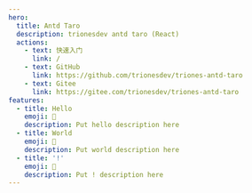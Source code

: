 ```yaml
---
hero:
  title: Antd Taro
  description: trionesdev antd taro (React)
  actions:
    - text: 快速入门
      link: /
    - text: GitHub
      link: https://github.com/trionesdev/triones-antd-taro
    - text: Gitee
      link: https://gitee.com/trionesdev/triones-antd-taro
features:
  - title: Hello
    emoji: 💎
    description: Put hello description here
  - title: World
    emoji: 🌈
    description: Put world description here
  - title: '!'
    emoji: 🚀
    description: Put ! description here
---
```


